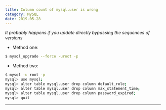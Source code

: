 ```yaml
---
title: Column count of mysql.user is wrong
category: MySQL
date: 2019-05-28
---
```


*It probably happens if you update directly bypassing the sequences of versions*

* Method one:
```bash
$ mysql_upgrade --force -uroot -p
```

* Method two:
```bash
$ mysql -u root -p
mysql> use mysql;
mysql> alter table mysql.user drop column default_role;
mysql> alter table mysql.user drop column max_statement_time;
mysql> alter table mysql.user drop column password_expired;
mysql> quit
```

-----
